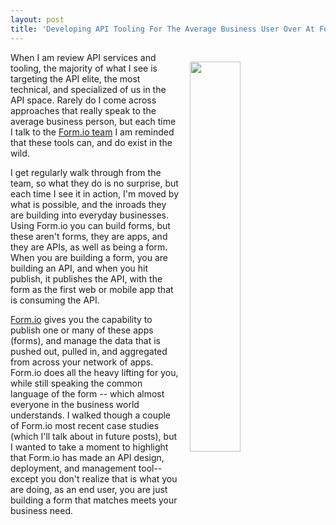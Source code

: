 ```yaml
---
layout: post
title: 'Developing API Tooling For The Average Business User Over At Form.io'
---
```

<p><a href="https://form.io/"><img style="padding: 15px;" src="http://kinlane-productions.s3.amazonaws.com/api-evangelist-site/blog/formio-form-building.png" alt="" width="40%" align="right" /></a></p>
<p>When I am review API services and tooling, the majority of what I see is targeting the API elite, the most technical, and specialized of us in the API space. Rarely do I come across approaches that really speak to the average business person, but each time I talk to the <a href="https://form.io/">Form.io team</a> I am reminded that these tools can, and do exist in the wild.&nbsp;</p>
<p>I get regularly walk through from the team, so what they do is no surprise, but each time I see it in action, I'm moved by what is possible, and the inroads they are building into everyday businesses. Using Form.io you can build forms, but these aren't forms, they are apps, and they are APIs, as well as being a form. When you are building a form, you are building an API, and when you hit publish, it publishes the API, with the form as the first web or mobile app that is consuming the API.&nbsp;</p>
<p><a href="https://form.io/">Form.io</a> gives you the capability to publish one or many of these apps (forms), and manage the data that is pushed out, pulled in, and aggregated from across your network of apps. Form.io does all the heavy lifting for you, while still speaking the common language of the form -- which almost everyone in the business world understands. I walked though a couple of Form.io most recent case studies (which I'll talk about in future posts), but I wanted to take a moment to highlight that Form.io has made an API design, deployment, and management tool--except you don't realize that is what you are doing, as an end user, you are just building a form that matches meets your business need.</p>